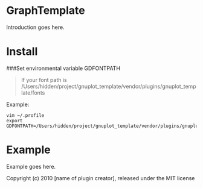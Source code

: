 GraphTemplate
===============

Introduction goes here.

Install
=======

###Set environmental variable GDFONTPATH

> If your font path is /Users/hidden/project/gnuplot_template/vendor/plugins/gnuplot_template/fonts

Example:

	vim ~/.profile
	export GDFONTPATH=/Users/hidden/project/gnuplot_template/vendor/plugins/gnuplot_template/fonts:$GDFONTPATH


Example
=======

Example goes here.


Copyright (c) 2010 [name of plugin creator], released under the MIT license
